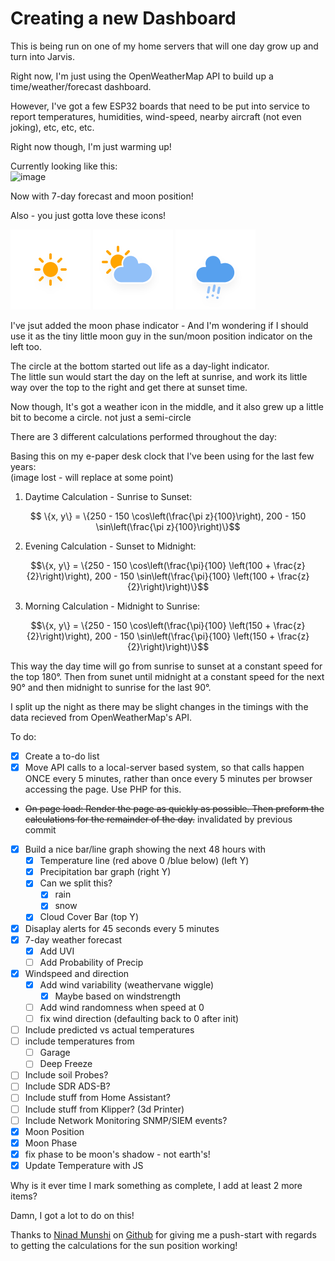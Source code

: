 #  Creating a new Dashboard

This is being run on one of my home servers that will one day grow up and turn into Jarvis.

Right now, I'm just using the OpenWeatherMap API to build up a time/weather/forecast dashboard.

However, I've got a few ESP32 boards that need to be put into service to report temperatures, humidities, wind-speed, nearby aircraft (not even joking), etc, etc, etc.

Right now though, I'm just warming up!

Currently looking like this:  
![image](https://github.com/user-attachments/assets/a4a045ca-9b93-4d7b-9b52-8b52401dee51)


Now with 7-day forecast and moon position!

Also - you just gotta love these icons!

![Sunny](/var/www/html/img/weather/icon/01d.svg)  ![cloudy](/var/www/html/img/weather/icon/03d.svg)  ![Rainy](/var/www/html/img/weather/icon/10d.svg)  


I've jsut added the moon phase indicator - And I'm wondering if I should use it as the tiny little moon guy in the sun/moon position indicator on the left too.

The circle at the bottom started out life as a day-light indicator.   
   The little sun would start the day on the left at sunrise, and work its little way over the top to the right and get there at sunset time.

Now though, It's got a weather icon in the middle, and it also grew up a little bit to become a circle. not just a semi-circle

There are 3 different calculations performed throughout the day:

Basing this on my e-paper desk clock that I've been using for the last few years:  
(image lost - will replace at some point)


1. Daytime Calculation - Sunrise to Sunset:
```math
   \{x, y\} = \{250 - 150 \cos\left(\frac{\pi z}{100}\right), 200 - 150 \sin\left(\frac{\pi z}{100}\right)\}
```

2. Evening Calculation - Sunset to Midnight:
```math
\{x, y\} = \{250 - 150 \cos\left(\frac{\pi}{100} \left(100 + \frac{z}{2}\right)\right), 200 - 150 \sin\left(\frac{\pi}{100} \left(100 + \frac{z}{2}\right)\right)\}
```

3. Morning Calculation - Midnight to Sunrise:
```math
\{x, y\} = \{250 - 150 \cos\left(\frac{\pi}{100} \left(150 + \frac{z}{2}\right)\right), 200 - 150 \sin\left(\frac{\pi}{100} \left(150 + \frac{z}{2}\right)\right)\}
```

This way the day time will go from sunrise to sunset at a constant speed for the top 180°. Then from sunet until midnight at a constant speed for the next 90° and then midnight to sunrise for the last 90°.

I split up the night as there may be slight changes in the timings with the data recieved from OpenWeatherMap's API.

To do:

- [x] Create a to-do list
- [x] Move API calls to a local-server based system, so that calls happen ONCE every 5 minutes, rather than once every 5 minutes per browser accessing the page. Use PHP for this.
- ~~On page load: Render the page as quickly as possible. Then preform the calculations for the remainder of the day.~~ invalidated by previous commit
- [x] Build a nice bar/line graph showing the next 48 hours with
  - [x] Temperature line (red above 0 /blue below) (left Y)
  - [x] Precipitation bar graph (right Y)
  - [x] Can we split this?
    - [x] rain
    - [x] snow
  - [x] Cloud Cover Bar (top Y)
- [x] Disaplay alerts for 45 seconds every 5 minutes
- [x] 7-day weather forecast
   - [x] Add UVI
   - [ ] Add Probability of Precip
- [x] Windspeed and direction
   - [x] Add wind variability (weathervane wiggle)
      - [x] Maybe based on windstrength
   - [ ] Add wind randomness when speed at 0
   - [ ] fix wind direction (defaulting back to 0 after init)
- [ ] Include predicted vs actual temperatures
- [ ] include temperatures from
  - [ ] Garage
  - [ ] Deep Freeze
- [ ] Include soil Probes?
- [ ] Include SDR ADS-B?
- [ ] Include stuff from Home Assistant?
- [ ] Include stuff from Klipper? (3d Printer)
- [ ] Include Network Monitoring SNMP/SIEM events?
- [x] Moon Position
- [x] Moon Phase
- [x] fix phase to be moon's shadow - not earth's!
- [X] Update Temperature with JS

Why is it ever time I mark something as complete, I add at least 2 more items?

Damn, I got a lot to do on this!

Thanks to [Ninad Munshi](https://math.stackexchange.com/users/698724/ninad-munshi) on [Github](https://math.stackexchange.com/questions/4934077/calculating-percentage-coordinates-on-an-arc) for giving me a push-start with regards to getting the calculations for the sun position working!
